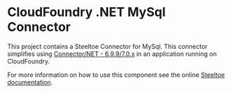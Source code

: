 ﻿# CloudFoundry .NET MySql Connector

This project contains a Steeltoe Connector for MySql.  This connector simplifies using [Connector/NET - 6.9.9/7.0.x](https://dev.mysql.com/downloads/connector/net/) in an application running on CloudFoundry.

For more information on how to use this component see the online [Steeltoe documentation](http://steeltoe.io/).